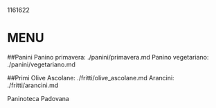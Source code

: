 1161622

# MENU

##Panini
Panino primavera: ./panini/primavera.md
Panino vegetariano: ./panini/vegetariano.md

##Primi
Olive Ascolane: ./fritti/olive_ascolane.md
Arancini: ./fritti/arancini.md

Paninoteca Padovana

